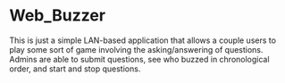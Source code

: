 # Web_Buzzer
This is just a simple LAN-based application that allows a couple users to play some sort of game involving the asking/answering of questions.
Admins are able to submit questions, see who buzzed in chronological order, and start and stop questions.
